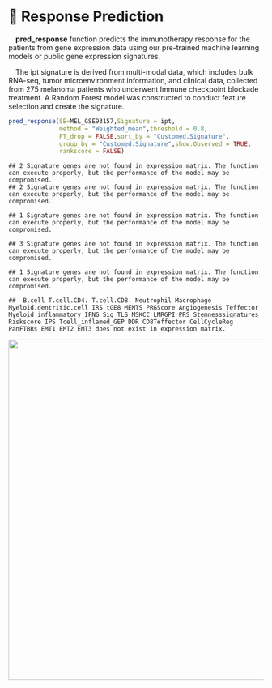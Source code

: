 # 🔮 Response Prediction
 **pred_response** function predicts the immunotherapy response for the patients from gene expression data using our pre-trained machine learning models or public gene expression signatures.

 The ipt signature is derived from multi-modal data, which includes bulk RNA-seq, tumor microenvironment information, and clinical data, collected from 275 melanoma patients who underwent Immune checkpoint blockade treatment. A Random Forest model was constructed to conduct feature selection and create the signature.

```r
pred_response(SE=MEL_GSE93157,Signature = ipt,
              method = "Weighted_mean",threshold = 0.8,
              PT_drop = FALSE,sort_by = "Customed.Signature",
              group_by = "Customed.Signature",show.Observed = TRUE,
              rankscore = FALSE)
```

```
## 2 Signature genes are not found in expression matrix. The function can execute properly, but the performance of the model may be compromised.
## 2 Signature genes are not found in expression matrix. The function can execute properly, but the performance of the model may be compromised.
```

```
## 1 Signature genes are not found in expression matrix. The function can execute properly, but the performance of the model may be compromised.
```

```
## 3 Signature genes are not found in expression matrix. The function can execute properly, but the performance of the model may be compromised.
```

```
## 1 Signature genes are not found in expression matrix. The function can execute properly, but the performance of the model may be compromised.
```

```
##  B.cell T.cell.CD4. T.cell.CD8. Neutrophil Macrophage Myeloid.dentritic.cell IRS tGE8 MEMTS PRGScore Angiogenesis Teffector Myeloid_inflammatory IFNG_Sig TLS MSKCC LMRGPI PRS Stemnesssignatures Riskscore IPS Tcell_inflamed_GEP DDR CD8Teffector CellCycleReg PanFTBRs EMT1 EMT2 EMT3 does not exist in expression matrix.
```

<img src="06-Response-Prediction_files/figure-html/unnamed-chunk-2-1.png" width="672" />
